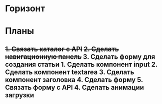 # Горизонт

# Планы

~~1. Связать каталог с API~~
~~2. Сделать навигационную панель~~
3. Сделать форму для создания статьи
    1. Сделать компонент input
    2. Сделать компонент textarea
    3. Сделать компонент заголовка
    4. Сделать форму
    5. Связать форму с API
 4. Сделать анимации загрузки
---